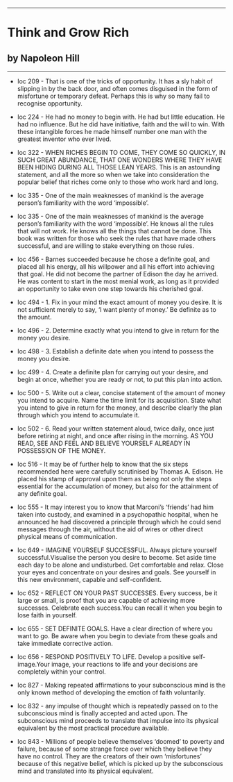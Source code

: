 
---
#  Think and Grow Rich
## by Napoleon Hill
---

 - loc 209 - That is one of the tricks of opportunity. It has a sly habit of slipping in by the back door, and often comes disguised in the form of misfortune or temporary defeat. Perhaps this is why so many fail to recognise opportunity.

 - loc 224 - He had no money to begin with. He had but little education. He had no influence. But he did have initiative, faith and the will to win. With these intangible forces he made himself number one man with the greatest inventor who ever lived.

 - loc 322 - WHEN RICHES BEGIN TO COME, THEY COME SO QUICKLY, IN SUCH GREAT ABUNDANCE, THAT ONE WONDERS WHERE THEY HAVE BEEN HIDING DURING ALL THOSE LEAN YEARS. This is an astounding statement, and all the more so when we take into consideration the popular belief that riches come only to those who work hard and long.

 - loc 335 - One of the main weaknesses of mankind is the average person’s familiarity with the word ‘impossible’.

 - loc 335 - One of the main weaknesses of mankind is the average person’s familiarity with the word ‘impossible’. He knows all the rules that will not work. He knows all the things that cannot be done. This book was written for those who seek the rules that have made others successful, and are willing to stake everything on those rules.

 - loc 456 - Barnes succeeded because he chose a definite goal, and placed all his energy, all his willpower and all his effort into achieving that goal. He did not become the partner of Edison the day he arrived. He was content to start in the most menial work, as long as it provided an opportunity to take even one step towards his cherished goal.

 - loc 494 - 1. Fix in your mind the exact amount of money you desire. It is not sufficient merely to say, ‘I want plenty of money.’ Be definite as to the amount.

 - loc 496 - 2. Determine exactly what you intend to give in return for the money you desire.

 - loc 498 - 3. Establish a definite date when you intend to possess the money you desire.

 - loc 499 - 4. Create a definite plan for carrying out your desire, and begin at once, whether you are ready or not, to put this plan into action.

 - loc 500 - 5. Write out a clear, concise statement of the amount of money you intend to acquire. Name the time limit for its acquisition. State what you intend to give in return for the money, and describe clearly the plan through which you intend to accumulate it.

 - loc 502 - 6. Read your written statement aloud, twice daily, once just before retiring at night, and once after rising in the morning. AS YOU READ, SEE AND FEEL AND BELIEVE YOURSELF ALREADY IN POSSESSION OF THE MONEY.

 - loc 516 - It may be of further help to know that the six steps recommended here were carefully scrutinised by Thomas A. Edison. He placed his stamp of approval upon them as being not only the steps essential for the accumulation of money, but also for the attainment of any definite goal.

 - loc 555 - It may interest you to know that Marconi’s ‘friends’ had him taken into custody, and examined in a psychopathic hospital, when he announced he had discovered a principle through which he could send messages through the air, without the aid of wires or other direct physical means of communication.

 - loc 649 - IMAGINE YOURSELF SUCCESSFUL. Always picture yourself successful.Visualise the person you desire to become. Set aside time each day to be alone and undisturbed. Get comfortable and relax. Close your eyes and concentrate on your desires and goals. See yourself in this new environment, capable and self-confident.

 - loc 652 - REFLECT ON YOUR PAST SUCCESSES. Every success, be it large or small, is proof that you are capable of achieving more successes. Celebrate each success.You can recall it when you begin to lose faith in yourself.

 - loc 655 - SET DEFINITE GOALS. Have a clear direction of where you want to go. Be aware when you begin to deviate from these goals and take immediate corrective action.

 - loc 656 - RESPOND POSITIVELY TO LIFE. Develop a positive self-image.Your image, your reactions to life and your decisions are completely within your control.

 - loc 827 - Making repeated affirmations to your subconscious mind is the only known method of developing the emotion of faith voluntarily.

 - loc 832 - any impulse of thought which is repeatedly passed on to the subconscious mind is finally accepted and acted upon. The subconscious mind proceeds to translate that impulse into its physical equivalent by the most practical procedure available.

 - loc 843 - Millions of people believe themselves ‘doomed’ to poverty and failure, because of some strange force over which they believe they have no control. They are the creators of their own ‘misfortunes’ because of this negative belief, which is picked up by the subconscious mind and translated into its physical equivalent.


